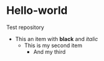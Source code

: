 # Hello-world
Test repository
* This an item with **black** and *italic*
  * This is my second item
    * And my third
